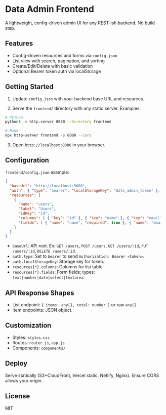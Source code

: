 # Data Admin Frontend

A lightweight, config-driven admin UI for any REST-ish backend. No build step.

## Features
- Config-driven resources and forms via `config.json`
- List view with search, pagination, and sorting
- Create/Edit/Delete with basic validation
- Optional Bearer token auth via localStorage

## Getting Started

1) Update `config.json` with your backend base URL and resources.

2) Serve the `frontend/` directory with any static server. Examples:

```bash
# Python
python3 -m http.server 8080 --directory frontend

# Node
npx http-server frontend -p 8080 --cors
```

3) Open `http://localhost:8080` in your browser.

## Configuration

`frontend/config.json` example:

```json
{
  "baseUrl": "http://localhost:3000",
  "auth": { "type": "bearer", "localStorageKey": "data_admin_token" },
  "resources": [
    {
      "name": "users",
      "label": "Users",
      "idKey": "id",
      "columns": [ { "key": "id" }, { "key": "name" }, { "key": "email" } ],
      "fields": [ { "name": "name", "required": true }, { "name": "email", "required": true } ]
    }
  ]
}
```

- `baseUrl`: API root. Ex: `GET /users`, `POST /users`, `GET /users/:id`, `PUT /users/:id`, `DELETE /users/:id`.
- `auth.type`: Set to `bearer` to send `Authorization: Bearer <token>`.
- `auth.localStorageKey`: Storage key for token.
- `resources[*].columns`: Columns for list table.
- `resources[*].fields`: Form fields; types: `text|number|date|select|textarea`.

## API Response Shapes

- List endpoint: `{ items: any[], total: number }` or raw `any[]`.
- Item endpoints: JSON object.

## Customization

- Styles: `styles.css`
- Routes: `router.js`, `app.js`
- Components: `components/`

## Deploy

Serve statically (S3+CloudFront, Vercel static, Netlify, Nginx). Ensure CORS allows your origin.

## License
MIT